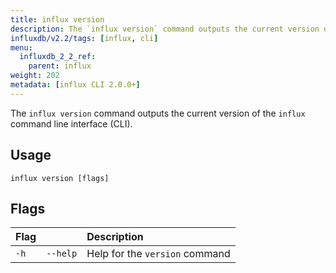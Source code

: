 ```yaml
---
title: influx version
description: The `influx version` command outputs the current version of the influx command line interface (CLI).
influxdb/v2.2/tags: [influx, cli]
menu:
  influxdb_2_2_ref:
    parent: influx
weight: 202
metadata: [influx CLI 2.0.0+]
---
```


The `influx version` command outputs the current version of the `influx`
command line interface (CLI).

## Usage

```
influx version [flags]
```

## Flags

| Flag |          | Description                    |
| :--- | :------- | :----------------------------- |
| `-h` | `--help` | Help for the `version` command |
